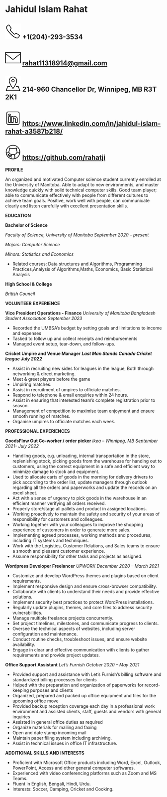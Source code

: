 # Jahidul Islam Rahat 

## ![phone](./img/icons8-phone-50.png) +1(204)-293-3534 

## ![email](./img/icons8-email-50.png)  <rahat11318914@gmail.com>

## ![address](./img/icons8-address-50.png)  214-960 Chancellor Dr, Winnipeg, MB R3T 2K1

## ![linkdin](./img/icons8-linkedin-50.png)  <https://www.linkedin.com/in/jahidul-islam-rahat-a3587b218/>

## ![github](./img/icons8-github-50.png)  <https://github.com/rahatji>

**PROFILE**

An organized and motivated Computer science student currently enrolled at the University of Manitoba. Able to adapt to new environments, and master knowledge quickly with solid technical computer skills. Good team player; able to communicate effectively with people from different cultures to achieve team goals. Positive, work well with people, can communicate clearly and listen carefully with excellent presentation skills.

**EDUCATION**

**Bachelor of Science**

_Faculty of Science, University of Manitoba September 2020 – present_

_Majors: Computer Science_

_Minors: Statistics and Economics_

- Related courses: Data structures and Algorithms, Programming Practices,Analysis of Algorithms,Maths, Economics, Basic Statistical Analysis

**High School & College**

_British Council_

**VOLUNTEER EXPERIENCE**

**Vice President Operations - Finance**
_University of Manitoba Bangladesh Student Association September 2023_

- Recorded the UMBSA’s budget by setting goals and limitations to income and expenses
- Tasked to follow up and collect receipts and reimbursements
- Managed event setup, tear-down, and follow-ups.

**Cricket Umpire and Venue Manager** 
**_Last Man Stands Canada Cricket league July 2022_**

- Assist in recruiting new sides for leagues in the league, Both through networking & direct marketing.
- Meet & greet players before the game
- Umpiring matches.
- Assist in recruitment of umpires to officiate matches.
- Respond to telephone & email enquiries within 24 hours.
- Assist in ensuring that interested team’s complete registration prior to season.
- Management of competition to maximise team enjoyment and ensure smooth running of matches.
- Organise umpires to officiate matches each week.

**PROFESSIONAL EXPERIENCES**

**GoodsFlow Out Co-worker / order picker**
_Ikea – Winnipeg, MB September 2021- July 2022_

- Handling goods, e.g. unloading, internal transportation in the store, replenishing stock, picking goods from the warehouse for handing out to customers, using the correct equipment in a safe and efficient way to minimize damage to stock and equipment.
- Used to allocate carts of goods in the morning for delivery drivers to pick according to the order list, update managers through outlook regarding all the orders and paperworks and update the records on an excel sheet.
- Act with a sense of urgency to pick goods in the warehouse in an efficient manner verifying all orders received.
- Properly store/stage all pallets and product in assigned locations.
- Working proactively to maintain the safety and security of your areas of responsibility for customers and colleagues.
- Working together with your colleagues to improve the shopping experience of customers in order to generate more sales.
- Implementing agreed processes, working methods and procedures, including IT systems and techniques.
- Work with the Logistics, Customer Relations, and Sales teams to ensure a smooth and pleasant customer experience.
- Assume responsibility for other tasks and projects as assigned.

**Wordpress Developer Freelancer**
_UPWORK_
_December 2020 – March 2021_

- Customize and develop WordPress themes and plugins based on client requirements.
- Implement responsive design and ensure cross-browser compatibility.
- Collaborate with clients to understand their needs and provide effective solutions.
- Implement security best practices to protect WordPress installations.
- Regularly update plugins, themes, and core files to address security vulnerabilities.
- Manage multiple freelance projects concurrently.
- Set project timelines, milestones, and communicate progress to clients.
- Oversee the technical aspects of websites, including server configuration and maintenance.
- Conduct routine checks, troubleshoot issues, and ensure website availability.
- Engage in clear and effective communication with clients to gather requirements and provide project updates.

**Office Support Assistant**
_Let’s Furnish October 2020 – May 2021_

- Provided support and assistance with Let’s Furnish’s billing software and standardized billing processes for clients  
- Helped with the preparation and organization of paperworks for record-keeping purposes and clients  
- Organized, prepared and packed up office equipment and files for the upcoming office move  
- Provided backup reception coverage each day in a professional work environment and assisted clients, staff, guests and vendors with general inquiries  
- Assisted in general office duties as required
- Organize materials for mailing and faxing
- Open and date stamp incoming mail
- Maintain paper filing system including archiving.
- Assist in technical issues in office IT infrastructure.

**ADDITIONAL SKILLS AND INTERESTS**

- Proficient with Microsoft Office products including Word, Excel, Outlook, PowerPoint, Access and other general computer softwares.
- Experienced with video conferencing platforms such as Zoom and MS Teams.
- Fluent in English, Bengali, Hindi, Urdu.
- Interests: Soccer, Camping, Cricket and Cooking.
